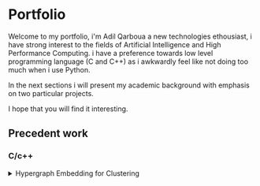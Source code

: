 # Portfolio
Welcome to my portfolio, i'm Adil Qarboua a new technologies ethousiast, i have strong interest to the fields of Artificial Intelligence and High Performance Computing.
i have a preference towards low level programming language (C and C++) as i awkwardly feel like not doing too much when i use Python.

In the next sections i will present my academic background with emphasis on two particular projects.

I hope that you will find it interesting.

## Precedent work
### C/c++
<details markdown=1>
  <summary> Hypergraph Embedding for Clustering</summary>
  
  #### Introduction
  
  _Graph embedding_ is a method who tries to **transform graph nodes to vectors** representing theese nodes.
  The vectors should capture some of the caracteristics of the nodes mainly their **proximity**.
  Two nodes who are neighbors should be embedded to two vectors having a low distance measure (Euclidian Distance for example) between them.
  
  #### Application  
  Graph embedding have a large application panel like :
 
  * Biomedical and BioInformatic
  * Association Rule 
  * **Features encoding** 
  We will focus on features encoding. In the next section i will present the principle of Word2Vec who is widely used on NLP and who is
  mainly based on graph embedding.
  
  #### Word2vec and auto-encoders
  Word2vec is an algorithm who process a text corpus and who transform each word into a vector based on the training of a special
  type of auto-encoders.
  
  A classic auto-encoder is a neural network where the labels (the output desired vectors) are the input data.
  The goal of an auto encoder is to capture the input vectors on the weights at the middle hidden layer.
  It's used for compression purposes by feeding a neural network where this layers contain less nodes than the original vectors dimension.
  
  ![an auto encoder]()
  
  The special type of auto-encoders used by Word2vec is called a skip-gram model where the desired are the words who appears in the same
  context.
  
  Word2Vec work by assuming a relatively coherent hypothesis wich is **two words who appears on the same context may have the same signification**.
  
  Let's take a look on a funny equation involving words instead of numbers.
  
  Paris - France + England = London.
  
  Even if it's not common it's seems correct we can interpret it as if you retrieve the signification of  the word France from the word Paris you will end up with 
  Capital city by adding england to it you end up in London.
  
  In reality the text corpus this particular skip gram model was trained on is a corpus who describe different statistic metrics on cities. Paris and London appears often on the same context as (The highest population density, The highest GPD per capita etc...).
  The fact that words where transformed into vectors allow us to do the - and + operations and the equality (the = operator) is in reality the word represented by the vector with the lowest euclidian distance to the current result of the equation.
  
  How can a skip gram model capture this proximity regarding to the context?
  
  Take a look at the next figure.
  ![a skip gram model]()
  
  The skip garm model will train an auto encoder as if the most common desired output for each word is the most common words surrounding it on a sentence.
  Two words will be similar (have a low euclidian distance between them on the vectorial space) if they appear often on the same context.
  
  The auto encoder duty will be to encode sufficiently well the input vector on the most inner hidden layer of it's encoder part.
  
  So if you retrieve the weights of this layer they should somehow encode the features in a way that will allow a discrimination,
  these weight will then represent the features on the vectorial space after the training.
  
  #### Clustering and similarity
  During this section i will briefly present the principles behind the clustering algorithms present on the figure Clustering algorithm and similarity.
  Then i will present Hashian and Liu Hypergraphs modelisation proposal for capturing similarity between features of a qualitatif dataset based on frequency.
  
  ##### AHC
  The AHC algorithm can be resumed as:
  
  1) Calculate the dissimarity measure between the elements of a dataset
  2) Agregate the 2 elements with the lowest measure of dissimilarity into a cluster.
  3) Calculate the dissimilarity between the newly formed cluster and the rest of the elements given an agglomeration criterion.
  4) repeat 2) and 3) until the formation of a final global cluster
  The final result will be a binary clustering tree called a dendrogram, the final step should be cutting the dendrogram according to the number of clusters desired or 
  a statistical criterion based on entropy
  
  ##### Partitioning methods (K-means and variants)
  For k-means we should assume that we know how many clusters must be created, the algorithm can be described as:
  1) Start by initializing K centers randomly.
  2) Assign each element to the closest center.
  3) Calculate the new centers for each cluster.
  4) repeat the steps 2 and 3 until no element moves from a cluster to another.
  
  A variant consist of calculating the new center after the assignement of each element, it may converge faster but the result depends on the order in wich the elements
  are introduced.
  
  The centers may be:
  A fictive point representing the simple calculation of the average. (K-means)
  The elements closest to the average. (K-medoid)
  The median point. (K-median)
  The mode.(K-mode, useful for qualitative dataset where the average calculation is impracticable).
   
   ##### Density Based methods (DB-SCAN DENCLUE).
   DB-SCAN introduce two parameters MinPts and &epsilon .
   &epsilon refer to the maximal distance between two elements under which they are considered as neighbors.
   Minpts is the minimal number of neighbors that an element should have to be considered as a kernel.
   It introduce also the following definitions:
   
   An element X is directly d-reachable from Y if it's on the neighborhood of Y and Y is a kernel.
   
   An element X is d-reachable  from Y if a list of element (x1,x2,...xn) exist with:
   x1=Y, xn=X and for each i>0: xi is directly d-reachable from xi-1. 
   
   Two elements X and Y are d-connected if an element Z exist from wich X and Y are d-reachable.
   
   The algorithm can be described as:
   
   for each element x of the dataset.
   
   if x is a kernel or x is not in a cluster :
   
   construct_cluster(x).
   
   else :
   
   ignore the element.
  
  The call construct_cluster will consider x as a cluster and add it's neighbor to the cluster.
  if an element added is a kernel each element d-connected to x will be added to it.
  
  
  
  
  
  
  
  
  
  
  
  
  .
#### DeepWalk, Node2Vec and Random Walks
  During this section i will present the way i implemented Node2vec and Deep Walk for hypergraphs embedding purposes.
  #### Results
  I will present the result on 2 real datasets. A dataset of AliBaba clients who tries to identify wich incentives (ticket reduction, Proximity of stores) affect customer fidelity.
  A dataset of patients diagnosed with laro-pharynx cancer who tries to identify the common traits of these patients.
  
</details>
  
